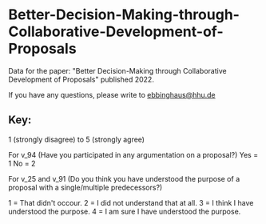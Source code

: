 # Better-Decision-Making-through-Collaborative-Development-of-Proposals
Data for the paper: "Better Decision-Making through Collaborative Development of Proposals" published 2022.

If you have any questions, please write to ebbinghaus@hhu.de

## Key:

1 (strongly disagree) to 5 (strongly agree)


For v_94 (Have you participated in any argumentation on a proposal?)
Yes = 1
No = 2


For v_25 and v_91 (Do you think you have understood the purpose of a proposal with a single/multiple predecessors?)

1 = That didn't occour.
2 = I did not understand that at all. 
3 = I think I have understood the purpose.
4 = I am sure I have understood the purpose.
